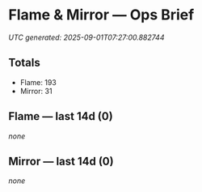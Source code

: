 # Flame & Mirror — Ops Brief
_UTC generated: 2025-09-01T07:27:00.882744_

## Totals
- Flame:  193
- Mirror: 31

## Flame — last 14d (0)
_none_

## Mirror — last 14d (0)
_none_